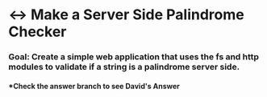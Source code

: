 # ↔️ Make a Server Side Palindrome Checker

### Goal: Create a simple web application that uses the fs and http modules to validate if a string is a palindrome server side.

#### *Check the answer branch to see David's Answer

